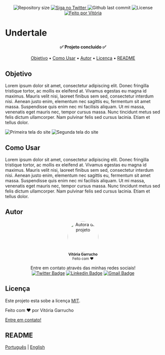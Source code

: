 <p align="center">
  <img alt="Repository size" src="https://img.shields.io/github/directory-file-count/marelps/undertale-website?style=flat-square">
  <a href="https://twitter.com/piterparquinho">
    <img alt="Siga no Twitter" src="https://img.shields.io/twitter/url?style=social&url=https%3A%2F%2Ftwitter.com%2Fpiterparquinho">
  </a>
  <img alt="Github last commit" src="https://img.shields.io/github/last-commit/marelps/undertale-website?style=flat-square">
   <img alt="License" src="https://img.shields.io/badge/license-MIT-brightgreen">
  <a href="https://rocketseat.com.br">
    <img alt="Feito por Vitória" src="https://img.shields.io/badge/feito%20por-Vitória-%237519C1">
  </a>

# Undertale
<h4 align="center"> 
	✅ Projeto concluído ✅
</h4>

<p align="center">
 <a href="#objetivo">Objetivo</a> •
 <a href="#como-usar">Como Usar</a> •  
 <a href="#autor">Autor</a> • 
  <a href="#licença">Licença</a> • 
 <a href="#readme">README</a>
</p>

## Objetivo
Lorem ipsum dolor sit amet, consectetur adipiscing elit. Donec fringilla tristique tortor, ac mollis ex eleifend at. Vivamus egestas eu magna id maximus. Mauris velit nisi, laoreet finibus sem sed, consectetur interdum nisi. Aenean justo enim, elementum nec sagittis eu, fermentum sit amet massa. Suspendisse quis enim nec mi facilisis aliquam. Ut mi massa, venenatis eget mauris nec, tempor cursus massa. Nunc tincidunt metus sed felis dictum ullamcorper. Nam pulvinar felis sed cursus lacinia. Etiam et tellus dolor.

<img src="https://i.imgur.com/HrctOaV.png" alt="Primeira tela do site"/>
<img src="https://i.imgur.com/JgvJE2b.png" alt="Segunda tela do site"/>


 ## Como Usar
Lorem ipsum dolor sit amet, consectetur adipiscing elit. Donec fringilla tristique tortor, ac mollis ex eleifend at. Vivamus egestas eu magna id maximus. Mauris velit nisi, laoreet finibus sem sed, consectetur interdum nisi. Aenean justo enim, elementum nec sagittis eu, fermentum sit amet massa. Suspendisse quis enim nec mi facilisis aliquam. Ut mi massa, venenatis eget mauris nec, tempor cursus massa. Nunc tincidunt metus sed felis dictum ullamcorper. Nam pulvinar felis sed cursus lacinia. Etiam et tellus dolor.

## Autor
<p align="center">
 <img style="border-radius: 50%;" src="https://avatars.githubusercontent.com/u/48718646?v=4" width="100px;" alt="Autora do projeto"/>
 <br />
 <sub><b>Vitória Garrucho</b></br> Feito com ❤️</sub></p>

<p align="center">Entre em contato através das minhas redes sociais!<br>
<a href="https://twitter.com/piterparquinho" target="_blank"><img src="https://img.shields.io/badge/-@piterparquinho-1ca0f1?style=flat-square&labelColor=1ca0f1&logo=twitter&logoColor=white&link=https://twitter.com/piterparquinho" alt="Twitter Badge"></a>
<a href="https://www.linkedin.com/in/vitoriagarrucho/" target="_blank"><img src="https://img.shields.io/badge/-Vitória-blue?style=flat-square&logo=Linkedin&logoColor=white&link=https://www.linkedin.com/in/vitoriagarrucho/" alt="Linkedin Badge"></a>
<a href="mailto:vitoriagarrucho@gmail.com" target="_blank"><img src="https://img.shields.io/badge/-vitoriagarrucho@gmail.com-c14438?style=flat-square&logo=Gmail&logoColor=white&link=mailto:vitoriagarrucho@gmail.com" alt="Gmail Badge"></a>
 </p>

## Licença

Este projeto esta sobe a licença [MIT](./LICENSE).

Feito com ❤️ por Vitória Garrucho

<a href="https://www.linkedin.com/in/vitoriagarrucho/" target="_blank">Entre em contato!</a>

## README
[Português](./README.md)  |  [English](./README-en.md)
